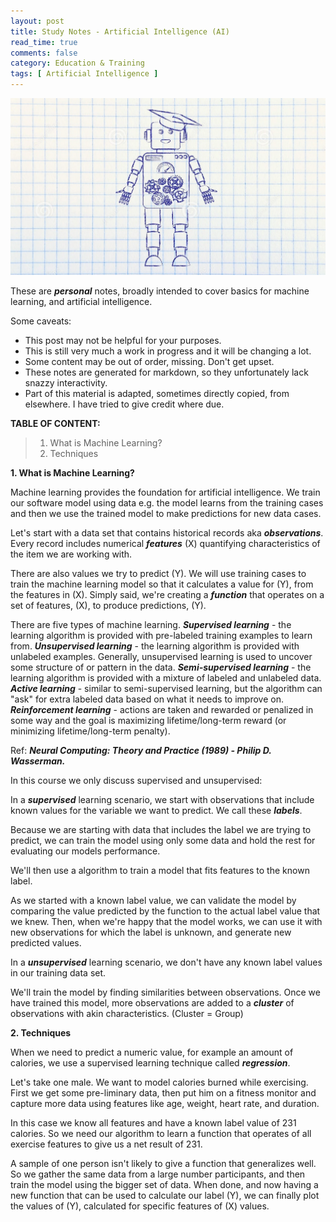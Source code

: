 ```yaml
---
layout: post
title: Study Notes - Artificial Intelligence (AI)
read_time: true  
comments: false
category: Education & Training
tags: [ Artificial Intelligence ]
---
```


![Robot](/assets/artificial-intelligence.jpg)

These are ***personal*** notes, broadly intended to cover basics for machine learning, and artificial intelligence. 

Some caveats:
* This post may not be helpful for your purposes. 
* This is still very much a work in progress and it will be changing a lot.
* Some content may be out of order, missing. Don't get upset.
* These notes are generated for markdown, so they unfortunately lack snazzy interactivity.
* Part of this material is adapted, sometimes directly copied, from elsewhere. I have tried to give credit where due. 

**TABLE OF CONTENT:**

> 1. What is Machine Learning?
> 2. Techniques

**1. What is Machine Learning?**

Machine learning provides the foundation for artificial intelligence. We train our software model using data e.g. the model learns from the training cases and then we use the trained model to make predictions for new data cases.

Let's start with a data set that contains historical records aka ***observations***. Every record includes numerical ***features*** (X) quantifying characteristics of the item we are working with. 

There are also values we try to predict (Y). We will use training cases to train the machine learning model so that it calculates a value for (Y), from the features in (X). Simply said, we're creating a ***function*** that operates on a set of features, (X), to produce predictions, (Y).

There are five types of machine learning.
***Supervised learning*** - the learning algorithm is provided with pre-labeled training examples to learn from.
***Unsupervised learning*** - the learning algorithm is provided with unlabeled examples. Generally, unsupervised learning is used to uncover some structure of or pattern in the data.
***Semi-supervised learning*** - the learning algorithm is provided with a mixture of labeled and unlabeled data.
***Active learning*** - similar to semi-supervised learning, but the algorithm can "ask" for extra labeled data based on what it needs to improve on.
***Reinforcement learning*** - actions are taken and rewarded or penalized in some way and the goal is maximizing lifetime/long-term reward (or minimizing lifetime/long-term penalty).

Ref: ***Neural Computing: Theory and Practice (1989) - Philip D. Wasserman.***

In this course we only discuss supervised and unsupervised:

In a ***supervised*** learning scenario, we start with  observations that include known values for the variable we want to predict. We call these ***labels***.

Because we are starting with data that includes the label we are trying to predict, we can train the model using only some data and hold the rest for evaluating our models performance. 

We'll then use a algorithm to train a model that fits features to the known label. 

As we started with a known label value, we can validate the model by comparing the value predicted by the function to the actual label value that we knew. Then, when we're happy that the model works, we can use it with new observations for which the label is unknown, and generate new predicted values.

In a ***unsupervised*** learning scenario, we don't have any known label values in our training data set. 

We'll train the model by finding similarities between observations. Once we have trained this model, more observations are added to a ***cluster*** of observations with akin characteristics. (Cluster = Group)

**2. Techniques**

When we need to predict a numeric value, for example an amount of calories, we use a supervised learning technique called ***regression***. 

Let's take one male. We want to model calories burned while exercising. First we get some pre-liminary data, then put him on a fitness monitor and capture more data using features like age, weight, heart rate, and duration. 

In this case we know all features and have a known label value of 231 calories. So we need our algorithm to learn a function that operates of all exercise features to give us a net result of 231.

A sample of one person isn't likely to give a function that generalizes well. So we gather the same data from a large number participants, and then train the model using the bigger set of data. When done, and now having a new function that can be used to calculate our label (Y), we can finally plot the values of (Y), calculated for specific features of (X) values.

